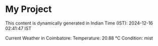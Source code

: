 # My Project

This content is dynamically generated in Indian Time (IST): 2024-12-16 02:41:47 IST


Current Weather in Coimbatore:
Temperature: 20.88 °C
Condition: mist
